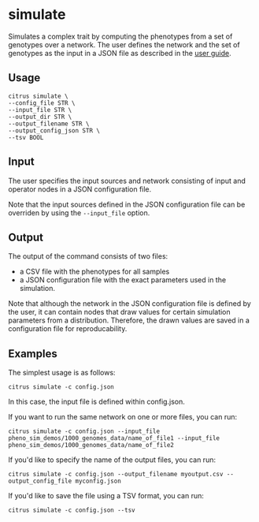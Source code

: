 # simulate

Simulates a complex trait by computing the phenotypes from a set of genotypes over a network. The user defines the network and 
the set of genotypes as the input in a JSON file as described in the [user guide](https://github.com/gymrek-lab/CITRUS/blob/main/doc/user_guide.md#citrus-simulation-mechanics).

## Usage

```
citrus simulate \
--config_file STR \
--input_file STR \
--output_dir STR \
--output_filename STR \
--output_config_json STR \
--tsv BOOL
```

## Input 

The user specifies the input sources and network consisting of input and operator nodes in a JSON configuration file. 

Note that the input sources defined in the JSON configuration file can be overriden by using the `--input_file` option.

## Output

The output of the command consists of two files: 
- a CSV file with the phenotypes for all samples
- a JSON configuration file with the exact parameters used in the simulation. 

Note that although the network in the JSON configuration file is defined by the user, it can contain nodes that draw values for certain simulation parameters from a distribution. Therefore, the drawn values are saved in a configuration file for reproducability. 

## Examples

The simplest usage is as follows:

```
citrus simulate -c config.json
```
In this case, the input file is defined within config.json. 

If you want to run the same network on one or more files, you can run:
```
citrus simulate -c config.json --input_file pheno_sim_demos/1000_genomes_data/name_of_file1 --input_file pheno_sim_demos/1000_genomes_data/name_of_file2
```

If you'd like to specify the name of the output files, you can run:
```
citrus simulate -c config.json --output_filename myoutput.csv --output_config_file myconfig.json
```

If you'd like to save the file using a TSV format, you can run:
```
citrus simulate -c config.json --tsv
```

